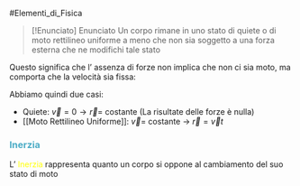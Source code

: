 #Elementi_di_Fisica 

>[!Enunciato]  Enunciato
>Un corpo rimane in uno stato di quiete o di moto rettilineo uniforme a meno che non sia soggetto a una forza esterna che ne modifichi tale stato

Questo significa che l’ assenza di forze non implica che non ci sia moto, ma comporta che la velocità sia fissa:

Abbiamo quindi due casi:

- Quiete:
	$\vec{v}=0\to \vec{r}=$ costante (La risultate delle forze è nulla)
- [[Moto Rettilineo Uniforme]]:
	$\vec{v}=$ costante → $\vec{r}=\vec{v}t$


### <font color="#4bacc6">Inerzia</font>

L’ <font color="#ffff00">Inerzia</font> rappresenta quanto un corpo si oppone al cambiamento del suo stato di moto